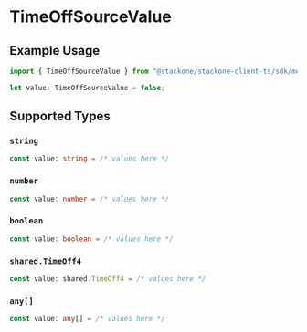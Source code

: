 # TimeOffSourceValue

## Example Usage

```typescript
import { TimeOffSourceValue } from "@stackone/stackone-client-ts/sdk/models/shared";

let value: TimeOffSourceValue = false;
```

## Supported Types

### `string`

```typescript
const value: string = /* values here */
```

### `number`

```typescript
const value: number = /* values here */
```

### `boolean`

```typescript
const value: boolean = /* values here */
```

### `shared.TimeOff4`

```typescript
const value: shared.TimeOff4 = /* values here */
```

### `any[]`

```typescript
const value: any[] = /* values here */
```

